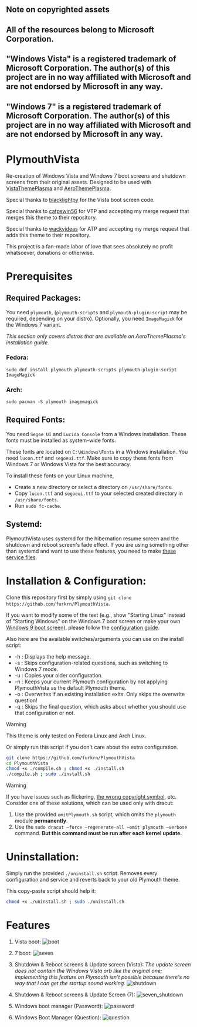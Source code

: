 ## Note on copyrighted assets
## All of the resources belong to Microsoft Corporation.
## "Windows Vista" is a registered trademark of Microsoft Corporation. The author(s) of this project are in no way affiliated with Microsoft and are not endorsed by Microsoft in any way.
## "Windows 7" is a registered trademark of Microsoft Corporation. The author(s) of this project are in no way affiliated with Microsoft and are not endorsed by Microsoft in any way.

# PlymouthVista
Re-creation of Windows Vista and Windows 7 boot screens and shutdown screens from their original assets. Designed to be used with [VistaThemePlasma](https://gitgud.io/catpswin56/vistathemeplasma) and [AeroThemePlasma](https://gitgud.io/wackyideas/AeroThemePlasma).

Special thanks to [blacklightpy](https://github.com/blacklightpy) for the Vista boot screen code.

Special thanks to [catpswin56](https://gitgud.io/catpswin56) for VTP and accepting my merge request that merges this theme to their repository.

Special thanks to [wackyideas](https://gitgud.io/wackyideas) for ATP and accepting my merge request that adds this theme to their repository.

This project is a fan-made labor of love that sees absolutely no profit whatsoever, donations or otherwise.

# Prerequisites

## Required Packages:
You need `plymouth`, (`plymouth-scripts` and `plymouth-plugin-script` may be required, depending on your distro). 
Optionally, you need `ImageMagick` for the Windows 7 variant.

*This section only covers distros that are available on AeroThemePlasma's installation guide.*
### Fedora: 
`sudo dnf install plymouth plymouth-scripts plymouth-plugin-script ImageMagick`
### Arch: 
`sudo pacman -S plymouth imagemagick`

## Required Fonts:

You need `Segoe UI` and `Lucida Console` from a Windows installation. These fonts must be installed as system-wide fonts.

These fonts are located on `C:\Windows\Fonts` in a Windows installation. You need `lucon.ttf` and `segoeui.ttf`. Make sure to copy these fonts from Windows 7 or Windows Vista for the best accuracy.

To install these fonts on your Linux machine,
- Create a new directory or select a directory on `/usr/share/fonts`.
- Copy `lucon.ttf` and `segoeui.ttf` to your selected created directory in `/usr/share/fonts`.
- Run `sudo fc-cache`.

## Systemd:
PlymouthVista uses systemd for the hibernation resume screen and the shutdown and reboot screen's fade effect.
If you are using something other than systemd and want to use these features, you need to make [these service files](./systemd).

# Installation & Configuration:

Clone this repository first by simply using `git clone https://github.com/furkrn/PlymouthVista`.

If you want to modify some of the text (e.g., show "Starting Linux" instead of "Starting Windows" on the Windows 7 boot screen or make your own [Windows 9 boot screen](https://crustywindo.ws/w/images/2/2a/Dilshad9-Boot.png)), please follow the [configuration guide](./CONFIG.md).

Also here are the available switches/arguments you can use on the install script:
- -h : Displays the help message.
- -s : Skips configuration-related questions, such as switching to Windows 7 mode.
- -u : Copies your older configuration.
- -n : Keeps your current Plymouth configuration by not applying PlymouthVista as the default Plymouth theme.
- -o : Overwrites if an existing installation exits. Only skips the overwrite question!
- -q : Skips the final question, which asks about whether you should use that configuration or not.

> [!WARNING]
> This theme is only tested on Fedora Linux and Arch Linux.

Or simply run this script if you don't care about the extra configuration.

```sh
git clone https://github.com/furkrn/PlymouthVista
cd PlymouthVista
chmod +x ./compile.sh ; chmod +x ./install.sh
./compile.sh ; sudo ./install.sh
```

> [!WARNING]
> If you have issues such as flickering, [the wrong copyright symbol](https://github.com/furkrn/PlymouthVista/issues/7), etc.
> Consider one of these solutions, which can be used only with dracut:
> 1. Use the provided `omitPlymouth.sh` script, which omits the `plymouth` module **permanently**.
> 2. Use the `sudo dracut —force —regenerate-all —omit plymouth —verbose` command. **But this command must be run after each kernel update.**

# Uninstallation:
Simply run the provided `./uninstall.sh` script. Removes every configuration and service and reverts back to your old Plymouth theme.

This copy-paste script should help it:
```sh
chmod +x ./uninstall.sh ; sudo ./uninstall.sh
```

# Features

1. Vista boot:
![boot](screenshots/boot.gif)

2. 7 boot:
![seven](screenshots/seven.gif)

3. Shutdown & Reboot screens & Update screen (Vista):
*The update screen does not contain the Windows Vista orb like the original one; implementing this feature on Plymouth isn't possible because there's no way that I can get the startup sound working.*
![shutdown](screenshots/shutdown.gif)

4. Shutdown & Reboot screens & Update Screen (7):
![seven_shutdown](screenshots/seven_shutdown.gif)

5. Windows boot manager (Password):
![password](screenshots/password.gif)

6. Windows Boot Manager (Question):
![question](screenshots/question.gif)
